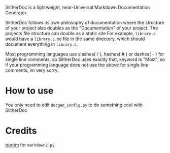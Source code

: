 SlitherDoc is a lightweight, near-Universal Markdown Documentation Generator.

SlitherDoc follows its own philosophy of documentation where the structure of your project also doubles as the "Documentation" of your project.
The projects file structure can double as a static site
For example, `library.c` would have a `library.c.md` file in the same directory, which should document everything in `library.c`.

Most programming languages use slashes( / ), hashes( # ) or dashes( - ) for single line comments, so SlitherDoc uses exactly that, keyword is "Most", so if your programming language does not use the above for single line comments, im very sorry.

# How to use
You only need to edit `docgen_config.py` to do something cool with SlitherDoc

# Credits
[trentm](https://github.com/trentm/python-markdown2) for `markdown2.py`
